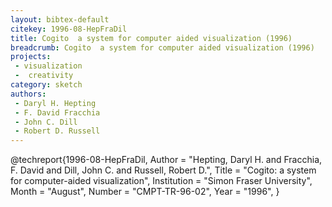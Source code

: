 ```yaml
---
layout: bibtex-default
citekey: 1996-08-HepFraDil
title: Cogito  a system for computer aided visualization (1996)
breadcrumb: Cogito  a system for computer aided visualization (1996)
projects:
 - visualization
 -  creativity
category: sketch
authors:
 - Daryl H. Hepting 
 - F. David Fracchia 
 - John C. Dill 
 - Robert D. Russell 
---
```

@techreport{1996-08-HepFraDil,
	Author =  "Hepting, Daryl H. and Fracchia, F. David and Dill, John C. and Russell, Robert D.",
	Title =  "Cogito: a system for computer-aided visualization",
	Institution =  "Simon Fraser University",
	Month =  "August",
	Number =  "CMPT-TR-96-02",
	Year =  "1996",
}
